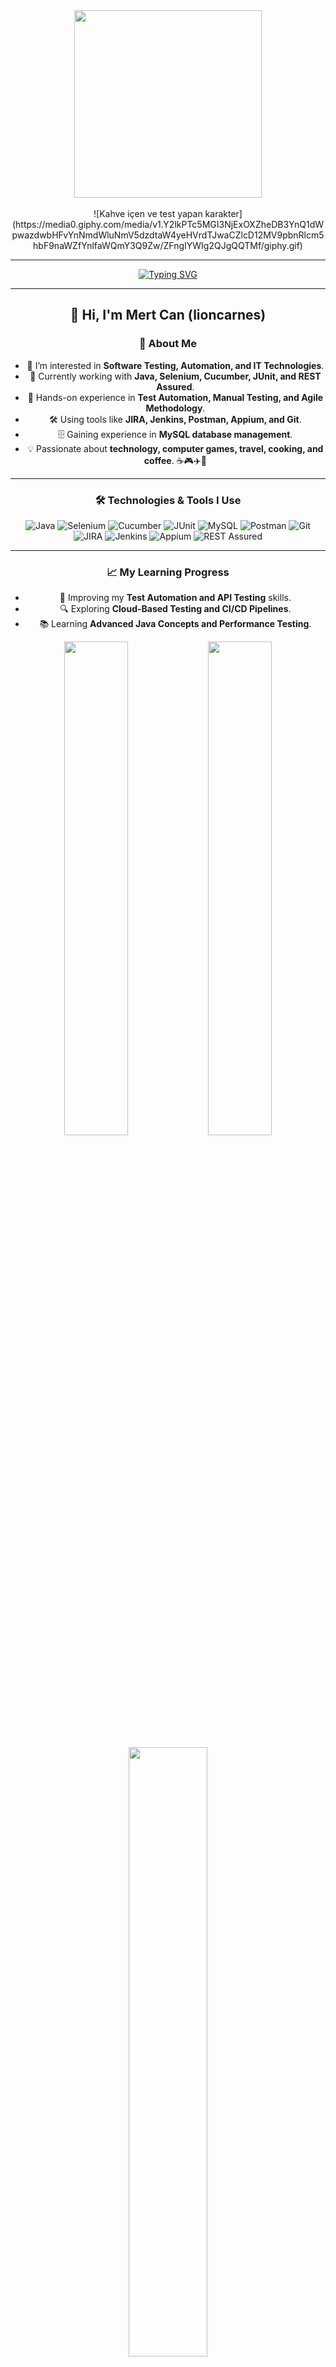 <div align="center">
    <img width=300 src="./assets/main.gif"/>    
    <br/>
    <br/>
![Kahve içen ve test yapan karakter](https://media0.giphy.com/media/v1.Y2lkPTc5MGI3NjExOXZheDB3YnQ1dWpwazdwbHFvYnNmdWluNmV5dzdtaW4yeHVrdTJwaCZlcD12MV9pbnRlcm5hbF9naWZfYnlfaWQmY3Q9Zw/ZFngIYWIg2QJgQQTMf/giphy.gif)



---




[![Typing SVG](https://readme-typing-svg.herokuapp.com?font=Fira+Code&weight=500&size=21&pause=1000&color=48F737&background=B1D5FF00&width=435&lines=+Mert+Can+Ozdemir+;QA+Automation+Test+Engineer+%F0%9F%96%A5%EF%B8%8F;Welcome+to+my+Github+World+%F0%9F%8C%8E)](https://git.io/typing-svg)

---


## 👋 Hi, I'm Mert Can (lioncarnes)  

### 🚀 About Me
- 👀 I’m interested in **Software Testing, Automation, and IT Technologies**.
- 🌱 Currently working with **Java, Selenium, Cucumber, JUnit, and REST Assured**.
- 🚀 Hands-on experience in **Test Automation, Manual Testing, and Agile Methodology**.
- 🛠️ Using tools like **JIRA, Jenkins, Postman, Appium, and Git**.
- 🗄️ Gaining experience in **MySQL database management**.
- 💡 Passionate about **technology, computer games, travel, cooking, and coffee**. ☕🎮✈️🍳

---

### 🛠️ Technologies & Tools I Use

![Java](https://img.shields.io/badge/Java-ED8B00?style=for-the-badge&logo=openjdk&logoColor=white)
![Selenium](https://img.shields.io/badge/Selenium-43B02A?style=for-the-badge&logo=selenium&logoColor=white)
![Cucumber](https://img.shields.io/badge/Cucumber-23D96C?style=for-the-badge&logo=cucumber&logoColor=white)
![JUnit](https://img.shields.io/badge/JUnit-25A162?style=for-the-badge&logo=junit5&logoColor=white)
![MySQL](https://img.shields.io/badge/MySQL-4479A1?style=for-the-badge&logo=mysql&logoColor=white)
![Postman](https://img.shields.io/badge/Postman-FF6C37?style=for-the-badge&logo=postman&logoColor=white)
![Git](https://img.shields.io/badge/Git-F05032?style=for-the-badge&logo=git&logoColor=white)
![JIRA](https://img.shields.io/badge/JIRA-0052CC?style=for-the-badge&logo=jira&logoColor=white)
![Jenkins](https://img.shields.io/badge/Jenkins-D24939?style=for-the-badge&logo=jenkins&logoColor=white)
![Appium](https://img.shields.io/badge/Appium-9B4F96?style=for-the-badge&logo=appium&logoColor=white)
![REST Assured](https://img.shields.io/badge/REST%20Assured-00A98F?style=for-the-badge&logo=rest-assured&logoColor=white)

---

### 📈 My Learning Progress
- 🚀 Improving my **Test Automation and API Testing** skills.
- 🔍 Exploring **Cloud-Based Testing and CI/CD Pipelines**.
- 📚 Learning **Advanced Java Concepts and Performance Testing**.

<p align="center">
  <img src="https://github-readme-stats.vercel.app/api?username=lioncarnes&show_icons=true&theme=radical" width="45%" />
  <img src="https://github-readme-streak-stats.herokuapp.com/?user=lioncarnes&theme=radical" width="45%" />
</p>

<p align="center">
  <img src="https://github-readme-stats.vercel.app/api/top-langs/?username=lioncarnes&layout=compact&theme=radical" width="50%" />
</p>


---

### 📫 How to Reach Me
💼 LinkedIn:  
📧 Email: 

😄 **Pronouns:** he/him  
⚡ **Fun fact:** I love **coffee, tech gadgets, traveling, gaming, and cooking!** ☕🎮🍳
